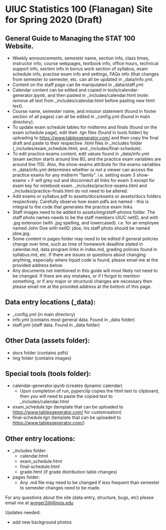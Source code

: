 # UIUC Statistics 100 (Flanagan) Site for Spring 2020 (Draft)

## General Guide to Managing the STAT 100 Website.
  - Weekly announcements, semester name, section info, class times, instructor info, course webpages, textbook info, office hours, technical support info, section info in bonus work section of syllabus, exam schedule info, practise exam info and settings, FAQs info (that changes from semester to semester, etc. can all be updated in _data/info.yml.
  - Content on the staff page can be manipulated in _data/staff.yml
  - Calendar content can be edited and copied in tools/calendar-generator.ipynb, and then pasted in _includes/calendar.html (note: remove all text from _includes/calendar.html before pasting new html text).
  - Course name, semester name, and mission statement (found in footer section of all pages) can all be edited in _config.yml (found in main directory).
  - To update exam schedule tables for midterms and finals (found on the exam schedule page), edit their .tgn files (found in tools folder) by uploading to https://www.tablesgenerator.com/ and then copy the final draft and paste to their respective .html files in _includes folder (_includes/exam_schedule.html, and _includes/final-schedule).
  - To edit practice exams content, edit values found in _data/info.yml (exam section starts around line 80, and the practice exam variables are around line 115). Also, the show-exams attribute for the exams variables in _data/info.yml determines whether or not a viewer can access the practice exams for any midterm "family". i.e. setting exam 3 show-exams = F will grey out and disconnect all links for exam 3 except for exam key for notebook exam. _includes/practice-exams.html and _includes/practice-finals.html do not need to be altered.
  - Add exams or syllabus pdf to assets/docs/exams or assets/docs folders respectively. Carefully observe how exam pdfs are named - this is integral to the code that generates the practice exam links.
  - Staff images need to be added to assets/img/staff-photos folder. The staff photo names needs to be the staff members UIUC netID, and with .jpg extension (with .jpg spelling, and lowercased). i.e. for an employee named John Doe with netID: jdoe, his staff photo should be named jdoe.jpg.
  - Some content in pages folder may need to be edited if general policies change over time, such as time of homework deadline stated in calendar.md, data program links in index.md, grading policies found in syllabus.md, etc. If there are issues or questions about changing anything, especially where liquid code is found, please email me at the provided address below.
  - Any documents not mentioned in this guide will most likely not need to be changed. If there are any mistakes, or if I forgot to mention something, or if any major or structural changes are necessary then please email me at the provided address at the bottom of this page. 

## Data entry locations (\_data):
  - \_config.yml (in main directory)
  - info.yml (contains most general data. Found in _data folder)
  - staff.yml (staff data. Found in _data folder)

## Other Data (assets folder):
  - docs folder (contains pdfs)
  - img folder (contains images)

## Special tools (tools folder):
  - calendar-generator.ipynb (creates dynamic calendar)
    - Upon completion of run, pyperclip copies the html text to clipboard, then you will need to paste the copied text to \_includes/calendar.html
  - exam_schedule.tgn (template that can be uploaded to https://www.tablesgenerator.com/ for customisation)
  - final-schedule.tgn (template that can be uploaded to https://www.tablesgenerator.com/)

## Other entry locations:
  - _includes folder:
    - calendar.html
    - exam_schedule.html
    - final-schedule.html
    - grade.html (if grade distribution table changes)
  - pages folder:
    - Any .md file may need to be changed if less frequent than semester to semester changes need to be made.

For any questions about the site (data entry, structure, bugs, etc) please email me at wreger2@illinois.edu

Updates needed:
- add new background photos